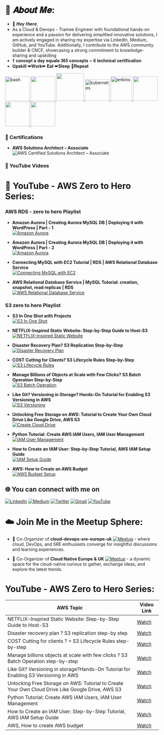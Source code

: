 # 💫 𝑨𝒃𝒐𝒖𝒕 𝑴𝒆:
- 👋 𝑯𝒆𝒚 𝒕𝒉𝒆𝒓𝒆,
- As a Cloud & Devops - Trainee Engineer with foundational hands-on experience and a passion for delivering simplified innovative solutions, I am actively engaged in sharing my expertise via LinkedIn, Medium, GitHub, and YouTube. Additionally, I contribute to the AWS community builder & CNCF, showcasing a strong commitment to knowledge-sharing and upskilling
- 𝟏 𝐜𝐨𝐧𝐜𝐞𝐩𝐭 𝐚 𝐝𝐚𝐲 𝐞𝐪𝐮𝐚𝐥𝐬 𝟑𝟔𝟓 𝐜𝐨𝐧𝐜𝐞𝐩𝐭𝐬 = 𝟔 𝐭𝐞𝐜𝐡𝐧𝐢𝐜𝐚𝐥 𝐜𝐞𝐫𝐭𝐢𝐟𝐢𝐜𝐚𝐭𝐢𝐨𝐧
- 𝐔𝐩𝐬𝐤𝐢𝐥𝐥 ➡𝐖𝐨𝐫𝐤➡ 𝐄𝐚𝐭 ➡𝐒𝐥𝐞𝐞𝐩 🔄𝐑𝐞𝐩𝐞𝐚𝐭
<p float="left">
  <a href="https://www.gnu.org/software/bash/" target="_blank" rel="noreferrer"> 
    <img src="https://www.vectorlogo.zone/logos/gnu_bash/gnu_bash-icon.svg" alt="bash" width="80" height="80"/> 
  </a>
  <a href="https://aws.amazon.com/" target="_blank" >
    <img src="https://raw.githubusercontent.com/itsksaurabh/itsksaurabh/master/assets/aws.gif"  height="80" />
  </a>
  <a href="https://www.docker.com/" target="_blank" >
    <img src="https://raw.githubusercontent.com/itsksaurabh/itsksaurabh/master/assets/docker.gif"  height="90" /> 
  </a>
  <a href="https://kubernetes.io" target="_blank" rel="noreferrer"> 
    <img src="https://www.vectorlogo.zone/logos/kubernetes/kubernetes-icon.svg" alt="kubernetes" width="80" height="70"/> 
  </a>
  <a href="https://www.jenkins.io" target="_blank" rel="noreferrer"> 
    <img src="https://www.vectorlogo.zone/logos/jenkins/jenkins-icon.svg" alt="jenkins" width="70" height="80"/>
  </a>
  <a href="https://prometheus.io/" target="_blank" >
    <img src="https://raw.githubusercontent.com/itsksaurabh/itsksaurabh/master/assets/prometheus.gif" height="80" />
  </a>
  <a href="https://docs.gitlab.com/ee/ci/" target="_blank" >
    <img src="https://raw.githubusercontent.com/itsksaurabh/itsksaurabh/master/assets/cicd.gif"  height="80" />
  </a>
  <a href="https://python.org/" target="_blank" >
    <img src="https://media1.giphy.com/media/KAq5w47R9rmTuvWOWa/giphy.gif"  height="80" />
  </a>
</p>
  
### 🏅 Certifications
- **AWS Solutions Architect – Associate**
![AWS Certified Solutions Architect – Associate](https://img.shields.io/badge/AWS-Solutions_Architect_Associate-orange?logo=amazon-aws&logoColor=white)




### 🎥 YouTube Videos
# 🎥 YouTube - AWS Zero to Hero Series:

### AWS RDS - zero to hero Playlist

- **Amazon Aurora | Creating Aurora MySQL DB | Deploying it with WordPress | Part - 1**  
[![Amazon Aurora](https://img.youtube.com/vi/Ztl97Vhu-B4/0.jpg)](https://www.youtube.com/watch?v=Ztl97Vhu-B4)

- **Amazon Aurora | Creating Aurora MySQL DB | Deploying it with WordPress | Part - 2**  
[![Amazon Aurora](https://img.youtube.com/vi/Lzx9IUVaBXY/0.jpg)](https://www.youtube.com/watch?v=Lzx9IUVaBXY&t=8s)

- **Connecting MySQL with EC2 Tutorial | RDS | AWS Relational Database Service**  
[![Connecting MySQL with EC2](https://img.youtube.com/vi/5rjm5rlwVJA/0.jpg)](https://www.youtube.com/watch?v=5rjm5rlwVJA&t=33s)

- **AWS Relational Database Service | MySQL Tutorial: creation, snapshot, read replicas | RDS**  
[![AWS Relational Database Service](https://img.youtube.com/vi/u6OkMW0Ub3M/0.jpg)](https://www.youtube.com/watch?v=u6OkMW0Ub3M)








### S3 zero to hero Playlist 

- **S3 In One Shot with Projects**  
  [![S3 In One Shot](https://img.youtube.com/vi/Gc-vfODy9N8/0.jpg)](https://www.youtube.com/watch?v=Gc-vfODy9N8&t=13s)


- **NETFLIX-Inspired Static Website: Step-by-Step Guide to Host-S3**  
  [![NETFLIX-Inspired Static Website](https://img.youtube.com/vi/AgfP5xQBres/0.jpg)](https://www.youtube.com/watch?v=AgfP5xQBres&t=1s)

- **Disaster Recovery Plan? S3 Replication Step-by-Step**  
  [![Disaster Recovery Plan](https://img.youtube.com/vi/dAcqmkmlNvs/0.jpg)](https://www.youtube.com/watch?v=dAcqmkmlNvs&t=184s)

- **COST Cutting for Clients? S3 Lifecycle Rules Step-by-Step**  
  [![S3 Lifecycle Rules](https://img.youtube.com/vi/RUGlGGTcVw0/0.jpg)](https://www.youtube.com/watch?v=RUGlGGTcVw0&t=4s)

- **Manage Billions of Objects at Scale with Few Clicks? S3 Batch Operation Step-by-Step**  
  [![S3 Batch Operation](https://img.youtube.com/vi/x5qeX_Z3BFI/0.jpg)](https://www.youtube.com/watch?v=x5qeX_Z3BFI&t=16s)

- **Like Git? Versioning in Storage? Hands-On Tutorial for Enabling S3 Versioning in AWS**  
  [![S3 Versioning](https://img.youtube.com/vi/V4vM-lUofuo/0.jpg)](https://www.youtube.com/watch?v=V4vM-lUofuo&t=7s)

- **Unlocking Free Storage on AWS: Tutorial to Create Your Own Cloud Drive Like Google Drive, AWS S3**  
  [![Create Cloud Drive](https://img.youtube.com/vi/qk6FfFxFxv0/0.jpg)](https://www.youtube.com/watch?v=qk6FfFxFxv0&t=7s)

- **Python Tutorial: Create AWS IAM Users, IAM User Management**  
  [![IAM User Management](https://img.youtube.com/vi/2VzkuHIU8lk/0.jpg)](https://www.youtube.com/watch?v=2VzkuHIU8lk&t=49s)

- **How to Create an IAM User: Step-by-Step Tutorial, AWS IAM Setup Guide**  
  [![IAM Setup Guide](https://img.youtube.com/vi/rxTwRaOc3ag/0.jpg)](https://www.youtube.com/watch?v=rxTwRaOc3ag&t=66s)

- **AWS: How to Create an AWS Budget**  
  [![AWS Budget Setup](https://img.youtube.com/vi/r2QQL01Hpg0/0.jpg)](https://www.youtube.com/watch?v=r2QQL01Hpg0)



## 🌐 You can connect with me on

[![LinkedIn](https://img.shields.io/badge/LinkedIn-%230077B5.svg?logo=linkedin&logoColor=white)](https://www.linkedin.com/in/ajay-bj/)
[![Medium](https://img.shields.io/badge/Medium-12100E?logo=medium&logoColor=white)](https://medium.com/@ajay-bj)
[![Twitter](https://img.shields.io/badge/Twitter-%231DA1F2.svg?logo=Twitter&logoColor=white)](https://twitter.com/ajay_bj_)
[![Gmail](https://img.shields.io/badge/Gmail-%23D14836.svg?logo=Gmail&logoColor=white)](mailto:ajaybj969@gmail.com)
[![YouTube](https://img.shields.io/badge/YouTube-%23FF0000.svg?logo=YouTube&logoColor=white)](https://www.youtube.com/@ajay_bj/videos)

</div>

# ☁️ Join Me in the Meetup Sphere:

- :rocket: Co-Organizer of **cloud-devops-sre-europe-uk** [![Meetup](https://img.shields.io/badge/Meetup-%23ED1C40.svg?logo=Meetup&logoColor=white)](https://www.meetup.com/cloud-devops-sre-europe-uk/) - where cloud, DevOps, and SRE enthusiasts converge for insightful discussions and learning experiences.

- :partying_face: Co-Organizer of **Cloud Native Europe & UK** [![Meetup](https://img.shields.io/badge/Meetup-%23ED1C40.svg?logo=Meetup&logoColor=white)](https://www.meetup.com/cloud-native-europe-uk/) - a dynamic space for the cloud-native curious to gather, exchange ideas, and explore the latest trends.

# YouTube - AWS Zero to Hero Series:

| AWS Topic | Video Link |
|---------|------------|
| NETFLIX-Inspired Static Website: Step-by-Step Guide to Host-S3 | [Watch](https://www.youtube.com/watch?v=AgfP5xQBres&t=1s) |
| Disaster recovery plan ? S3 replication step-by step | [Watch](https://www.youtube.com/watch?v=dAcqmkmlNvs&t=184s) |
| COST Cutting for clients ? = S3 Lifecycle Rules step-by-step | [Watch](https://www.youtube.com/watch?v=RUGlGGTcVw0&t=4s) |
| Manage billions objects at scale with few clicks ? S3 Batch Operation step-by-step | [Watch](https://www.youtube.com/watch?v=x5qeX_Z3BFI&t=16s) |
| Like Git? Versioning in storage?Hands-On Tutorial for Enabling S3 Versioning in AWS|[Watch](https://www.youtube.com/watch?v=V4vM-lUofuo&t=7s) |
| Unlocking Free Storage on AWS: Tutorial to Create Your Own Cloud Drive Like Google Drive, AWS S3 |[Watch](https://www.youtube.com/watch?v=qk6FfFxFxv0&t=7s) |
| Python Tutorial: Create AWS IAM Users, IAM User Management |                                       [Watch](https://www.youtube.com/watch?v=2VzkuHIU8lk&t=49s) |
| How to Create an IAM User: Step-by-Step Tutorial, AWS IAM Setup Guide |                            [Watch](https://www.youtube.com/watch?v=rxTwRaOc3ag&t=66s) |
| AWS, How to create AWS budget |                                                          [Watch](https://www.youtube.com/watch?v=r2QQL01Hpg0) |
</div>
